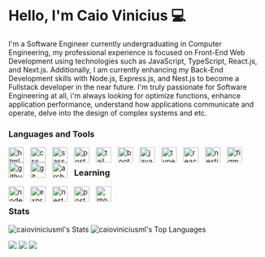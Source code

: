 # Hello, I'm Caio Vinicius 💻

I'm a Software Engineer currently undergraduating in Computer Engineering, my professional experience is focused on Front-End Web Development using technologies such as JavaScript, TypeScript, React.js, and Next.js. Additionally, I am currently enhancing my Back-End Development skills with Node.js, Express.js, and Nest.js to become a Fullstack developer in the near future. I'm truly passionate for Software Engineering at all, i'm always looking for optimize functions, enhance application performance, understand how applications communicate and operate, delve into the design of complex systems and etc.

### Languages and Tools

<img align="left" alt="html" width="30px" style="padding-right:10px;" src="https://cdn.jsdelivr.net/gh/devicons/devicon@latest/icons/html5/html5-plain.svg" />
<img align="left" alt="css" width="30px" style="padding-right:10px;" src="https://cdn.jsdelivr.net/gh/devicons/devicon@latest/icons/css3/css3-plain.svg" />
<img align="left" alt="sass" width="30px" style="padding-right:10px;" src="https://cdn.jsdelivr.net/gh/devicons/devicon@latest/icons/sass/sass-original.svg" />
<img align="left" alt="postcss" width="30px" style="padding-right:10px;" src="https://cdn.jsdelivr.net/gh/devicons/devicon@latest/icons/postcss/postcss-original.svg" />
<img align="left" alt="tailwind" width="30px" style="padding-right:10px;" src="https://cdn.jsdelivr.net/gh/devicons/devicon@latest/icons/tailwindcss/tailwindcss-original.svg" />
<img align="left" alt="bootstrap" width="30px" style="padding-right:10px;" src="https://cdn.jsdelivr.net/gh/devicons/devicon@latest/icons/bootstrap/bootstrap-original.svg" />
<img align="left" alt="javascript" width="30px" style="padding-right:10px;" src="https://cdn.jsdelivr.net/gh/devicons/devicon@latest/icons/javascript/javascript-original.svg" />
<img align="left" alt="typescript" width="30px" style="padding-right:10px;" src="https://cdn.jsdelivr.net/gh/devicons/devicon@latest/icons/typescript/typescript-original.svg" />
<img align="left" alt="reactjs" width="30px" style="padding-right:10px;" src="https://cdn.jsdelivr.net/gh/devicons/devicon@latest/icons/react/react-original.svg" />
<img align="left" alt="nextjs" width="30px" style="padding-right:10px;" src="https://cdn.jsdelivr.net/gh/devicons/devicon@latest/icons/nextjs/nextjs-original.svg" />
<img align="left" alt="figma" width="30px" style="padding-right:10px;" src="https://cdn.jsdelivr.net/gh/devicons/devicon@latest/icons/figma/figma-original.svg" />
<img align="left" alt="github" width="30px" style="padding-right:10px;" src="https://cdn.jsdelivr.net/gh/devicons/devicon@latest/icons/github/github-original.svg" />
<img align="left" alt="git" width="30px" style="padding-right:10px;" src="https://cdn.jsdelivr.net/gh/devicons/devicon@latest/icons/git/git-original.svg" />
<img align="left" alt="arch" width="30px" style="padding-right:10px;" src="https://cdn.jsdelivr.net/gh/devicons/devicon@latest/icons/archlinux/archlinux-original.svg" />
<br />

### Learning

<img align="left" alt="node" width="30px" style="padding-right:10px;" src="https://cdn.jsdelivr.net/gh/devicons/devicon@latest/icons/nodejs/nodejs-original.svg" />
<img align="left" alt="express" width="30px" style="padding-right:10px;" src="https://cdn.jsdelivr.net/gh/devicons/devicon@latest/icons/express/express-original.svg" />
<img align="left" alt="nest" width="30px" style="padding-right:10px;" src="https://cdn.jsdelivr.net/gh/devicons/devicon@latest/icons/nestjs/nestjs-original.svg" />   
<img align="left" alt="postgresql" width="30px" style="padding-right:10px;" src="https://cdn.jsdelivr.net/gh/devicons/devicon@latest/icons/postgresql/postgresql-original.svg" />
<img align="left" alt="mongodb" width="30px" style="padding-right:10px;" src="https://cdn.jsdelivr.net/gh/devicons/devicon@latest/icons/mongodb/mongodb-original.svg" />
<br />

### Stats

![caioviniciusml's Stats](https://github-readme-stats.vercel.app/api?username=caioviniciusml&theme=nightowl&show_icons=true&include_all_commits=true&hide_border=true&count_private=true)
![caioviniciusml's Top Languages](https://github-readme-stats.vercel.app/api/top-langs/?username=caioviniciusml&theme=nightowl&show_icons=true&hide_border=true&layout=compact)
<br />

<a href="mailto:devcaioviniciusml@gmail.com"><img src="https://img.shields.io/badge/Gmail-D14836?style=for-the-badge&logo=gmail&logoColor=white"></a>
<a href="https://www.linkedin.com/in/caioviniciusml/" target="_blank"><img src="https://img.shields.io/badge/LinkedIn-0077B5?style=for-the-badge&logo=linkedin&logoColor=white" target="_blank"></a> 
<a href = "https://github.com/caioviniciusml"><img src="https://img.shields.io/badge/GitHub-100000?style=for-the-badge&logo=github&logoColor=white"></a>
